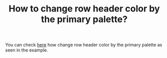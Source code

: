 ---
layout: single
title: "How to change row header color by the primary palette?"
body: "
You can check <a href='../components/table/overview#the-table-headers'>here</a> how change row header color by the primary palette as seen in the example.
"
---